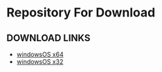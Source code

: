 # Repository For Download

## DOWNLOAD LINKS
* [windowsOS x64](https://github.com/toeflbank/tg-b2b-desktop-app-download/releases/download/v0.1.4/EEC-Installer-win-x64.exe)
* [windowsOS x32](https://github.com/toeflbank/tg-b2b-desktop-app-download/releases/download/v0.1.4/EEC-Installer-win-ia32.exe)

